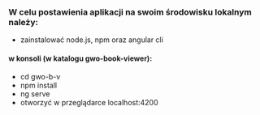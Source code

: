 ### W celu postawienia aplikacji na swoim środowisku lokalnym należy:
* zainstalować node.js, npm oraz angular cli
#### w konsoli (w katalogu gwo-book-viewer): 
* cd gwo-b-v
* npm install
* ng serve
* otworzyć w przeglądarce localhost:4200
